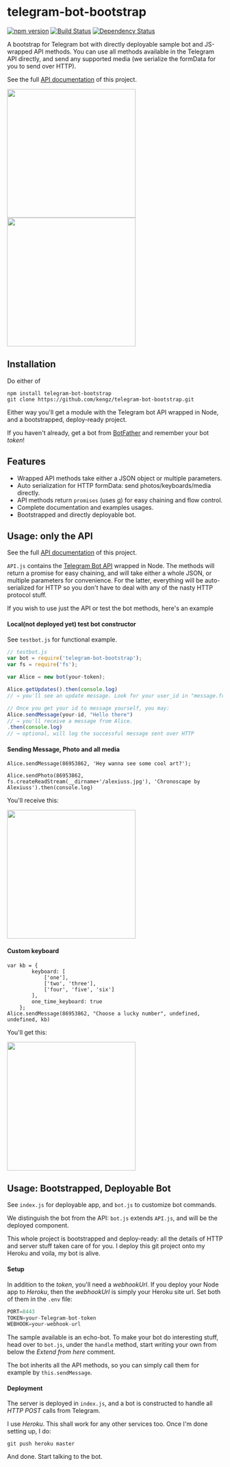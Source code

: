 # telegram-bot-bootstrap
[![npm version](https://badge.fury.io/js/telegram-bot-bootstrap.svg)](http://badge.fury.io/js/telegram-bot-bootstrap) [![Build Status](https://travis-ci.org/kengz/telegram-bot-bootstrap.svg?branch=master)](https://travis-ci.org/kengz/telegram-bot-bootstrap) [![Dependency Status](https://gemnasium.com/kengz/telegram-bot-bootstrap.svg)](https://gemnasium.com/kengz/telegram-bot-bootstrap)


A bootstrap for Telegram bot with directly deployable sample bot and JS-wrapped API methods. You can use all methods available in the Telegram API directly, and send any supported media (we serialize the formData for you to send over HTTP).

See the full [API documentation](http://kengz.github.io/telegram-bot-bootstrap/) of this project.

<img src="./docs/demo-pic.jpg" width="300" style="display:inline-block" /> <img src="./docs/demo-kb.jpg" style="display:inline-block" width="300"/>

## Installation
Do either of

```
npm install telegram-bot-bootstrap
git clone https://github.com/kengz/telegram-bot-bootstrap.git
```

Either way you'll get a module with the Telegram bot API wrapped in Node, and a bootstrapped, deploy-ready project.

If you haven't already, get a bot from [BotFather](https://core.telegram.org/bots) and remember your bot *token*!


## Features
- Wrapped API methods take either a JSON object or multiple parameters.
- Auto serialization for HTTP formData: send photos/keyboards/media directly.
- API methods return `promises` (uses [q](https://github.com/kriskowal/q)) for easy chaining and flow control.
- Complete documentation and examples usages.
- Bootstrapped and directly deployable bot.


## Usage: only the API
See the full [API documentation](http://kengz.github.io/telegram-bot-bootstrap/) of this project.

`API.js` contains the [Telegram Bot API](https://core.telegram.org/bots/api) wrapped in Node. The methods will return a promise for easy chaining, and will take either a whole JSON, or multiple parameters for convenience. For the latter, everything will be auto-serialized for HTTP so you don't have to deal with any of the nasty HTTP protocol stuff.

If you wish to use just the API or test the bot methods, here's an example

#### Local(not deployed yet) test bot constructor
See `testbot.js` for functional example.

```Javascript
// testbot.js
var bot = require('telegram-bot-bootstrap');
var fs = require('fs');

var Alice = new bot(your-token);

Alice.getUpdates().then(console.log)
// → you'll see an update message. Look for your user_id in "message.from.id"

// Once you get your id to message yourself, you may:
Alice.sendMessage(your-id, "Hello there")
// → you'll receive a message from Alice.
.then(console.log)
// → optional, will log the successful message sent over HTTP
```

#### Sending Message, Photo and all media

```
Alice.sendMessage(86953862, 'Hey wanna see some cool art?');

Alice.sendPhoto(86953862, fs.createReadStream(__dirname+'/alexiuss.jpg'), 'Chronoscape by Alexiuss').then(console.log)
```

You'll receive this:

<img src="./docs/demo-pic.jpg" width="300" style="display:inline-block" /> 

#### Custom keyboard

```
var kb = {
        keyboard: [
            ['one'],
            ['two', 'three'],
            ['four', 'five', 'six']
        ],
        one_time_keyboard: true
    };
Alice.sendMessage(86953862, "Choose a lucky number", undefined, undefined, kb)
```

 You'll get this:
 
<img src="./docs/demo-kb.jpg" style="display:inline-block" width="300"/>


## Usage: Bootstrapped, Deployable Bot
See `index.js` for deployable app, and `bot.js` to customize bot commands.

We distinguish the bot from the API: `bot.js` extends `API.js`, and will be the deployed component.

This whole project is bootstrapped and deploy-ready: all the details of HTTP and server stuff taken care of for you. I deploy this git project onto my Heroku and voila, my bot is alive.

#### Setup 
In addition to the *token*, you'll need a *webhookUrl*. If you deploy your Node app to *Heroku*, then the *webhookUrl* is simply your Heroku site url. Set both of them in the `.env` file:

```Javascript
PORT=8443
TOKEN=your-Telegram-bot-token
WEBHOOK=your-webhook-url
```

The sample available is an echo-bot. To make your bot do interesting stuff, head over to `bot.js`, under the `handle` method, start writing your own from below the *Extend from here* comment. 

The bot inherits all the API methods, so you can simply call them for example by `this.sendMessage`.

#### Deployment
The server is deployed in `index.js`, and a bot is constructed to handle all *HTTP POST* calls from Telegram.

I use *Heroku*. This shall work for any other services too. Once I'm done setting up, I do:

```
git push heroku master
```

And done. Start talking to the bot.